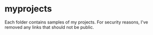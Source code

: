 # myprojects

Each folder contains samples of my projects. For security reasons, I've removed any links that should not be public.

